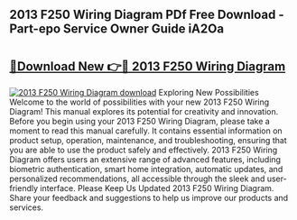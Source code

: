 ## 2013 F250 Wiring Diagram PDf Free Download - Part-epo Service Owner Guide iA2Oa

# <h2><a href="http://dfk2lg.blite.top/?on=2013+F250+Wiring+Diagram">🔗Download New 👉🔴 2013 F250 Wiring Diagram</a></h2>

[![2013 F250 Wiring Diagram download](https://i.imgur.com/lujVjoI.png)](http://dfk2lg.blite.top/?on=2013+F250+Wiring+Diagram)
Exploring New Possibilities Welcome to the world of possibilities with your new 2013 F250 Wiring Diagram! This manual explores its potential for creativity and innovation. Before you begin using your 2013 F250 Wiring Diagram, please take a moment to read this manual carefully. It contains essential information on product setup, operation, maintenance, and troubleshooting, ensuring that you are able to use the product safely and effectively. 2013 F250 Wiring Diagram offers users an extensive range of advanced features, including biometric authentication, smart home integration, automatic updates, and personalized recommendations, all accessible through the sleek and user-friendly interface. Please Keep Us Updated 2013 F250 Wiring Diagram. Share your feedback and suggestions to help us improve our products and services.
